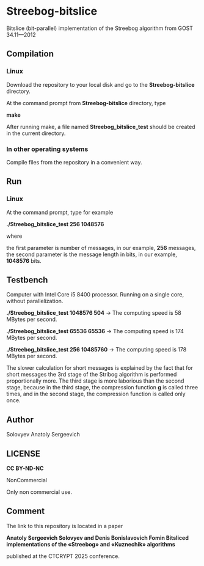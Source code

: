 # Streebog-bitslice 

Bitslice (bit-parallel) implementation of the Streebog algorithm from GOST 34.11—2012

## Compilation

### Linux

Download the repository to your local disk and go to the **Streebog-bitslice** directory.

At the command prompt from **Streebog-bitslice** directory, type

**make**

After running make, a file named **Streebog_bitslice_test** should be created in the current directory.

### In other operating systems

Compile files from the repository in a convenient way.

## Run

### Linux

At the command prompt, type for example

**./Streebog_bitslice_test 256 1048576**

where

the first parameter is number of messages, in our example, **256** messages,
the second parameter is the message length in bits, in our example, **1048576** bits.

## Testbench

Computer with Intel Core i5 8400 processor. Running on a single core, without parallelization.

**./Streebog_bitslice_test 1048576 504**    ->  The computing speed is 58 MBytes per second.

**./Streebog_bitslice_test 65536 65536**    ->  The computing speed is 174 MBytes per second.

**./Streebog_bitslice_test 256 10485760**    ->  The computing speed is 178 MBytes per second.

The slower calculation for short messages is explained by the fact that for short messages the 3rd stage of the Stribog algorithm is performed proportionally more. The third stage is more laborious than the second stage, because in the third stage, the compression function **g** is called three times, and in the second stage, the compression function is called only once.

## Author

Solovyev Anatoly Sergeevich

## LICENSE

**CC BY-ND-NC**

NonCommercial

Only non commercial use.

## Comment

The link to this repository is located in a paper

**Anatoly Sergeevich Solovyev and Denis Bonislavovich Fomin
Bitsliced implementations of the «Streebog» and «Kuznechik» algorithms**

published at the CTCRYPT 2025 conference.



